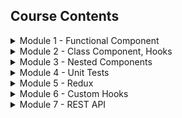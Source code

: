 ## Course Contents

<details>
    <summary>Module 1 - Functional Component</summary>
    <ol>
        <li>Lesson - minimalistic</li>
        <li>Lesson - export default</li>
        <li>Lesson - default import, new component, JSX</li>
        <li>Lesson - multiline JSX</li>
        <li>Lesson - component, multiple instances</li>
        <li>Lesson - javscript with JSX</li>
        <li>Lesson - default/named export/import</li>
        <li>Lesson - export/import as methods</li>
        <li>Lesson - CSS style with JSX</li>
        <li>Lesson - CSS class with JSX</li>
        <li>Lesson - control structure with JSX</li>
        <li>Lesson - props</li>
        <li>Lesson - callback</li>
    </ol>
</details>

<details>
    <summary>Module 2 - Class Component, Hooks</summary>
    <ol>
        <li>Lesson - minimalistic, this.props</li>
        <li>Lesson - this.state, constructer, super</li>
        <li>Lesson - componentDidMount, componentWillUnmount</li>
        <li>Lesson - componentDidUpdate</li>
        <li>Lesson - useState</li>
        <li>Lesson - useEffect</li>
        <li>Lesson - componentDidMount as hook</li>
        <li>Lesson - componentDidMount and componentDidUpdate as single hook</li>
        <li>Lesson - componentWillUnmount as hook</li>
        <li>Lesson - class to functional component refactoring (exercise)</li>
    </ol>
</details>

<details>
    <summary>Module 3 - Nested Components</summary>
    <ol>
        <li>Lesson - Children.map</li>
        <li>Lesson - multiple child components</li>
        <li>Lesson - cloneElement</li>
        <li>Lesson - parent component with responsive design (exercise)</li>
    </ol>
</details>

<details>
    <summary>Module 4 - Unit Tests</summary>
    <ol>
        <li>Lesson - unit test 1 (exercise)</li>
        <li>Lesson - unit test 2 (exercise)</li>
    </ol>
</details>

<details>
    <summary>Module 5 - Redux</summary>
    <ol>
        <li>Lesson - Todo App (demo)</li>
    </ol>
</details>

<details>
    <summary>Module 6 - Custom Hooks</summary>
    <ol>
        <li>Lesson - minimalistic custom hook</li>
        <li>Lesson - useEffect/useState with custom hook</li>
    </ol>
</details>

<details>
    <summary>Module 7 - REST API</summary>
    <ol>
        <li>Lesson - BrowserRouter, Switch, Route, REST API (exercise)</li>
    </ol>
</details>
